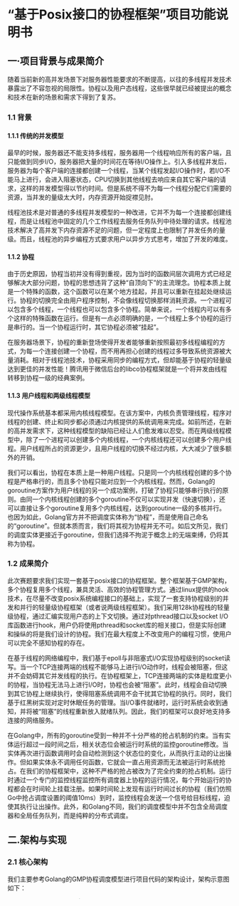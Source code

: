 # “基于Posix接口的协程框架”项目功能说明书

## 一·项目背景与成果简介

随着当前新的高并发场景下对服务器性能要求的不断提高，以往的多线程并发技术暴露出了不容忽视的局限性。协程以及用户态线程，这些很早就已经被提出的概念和技术在新的场景和需求下得到了复苏。

### 1.1 背景
#### 1.1.1 传统的并发模型

最早的时候，服务器还不能支持多线程，服务器用一个线程响应所有的客户端，且只能做到同步I/O，服务器把大量的时间花在等待I/O操作上。引入多线程并发后，服务器为每个客户端的连接都创建一个线程，当某个线程发起I/O操作时，若I/O不能马上进行，会进入阻塞状态，CPU切换到其他线程去响应来自其它客户端的请求，这样的并发模型得以节约时间。但是系统不得不为每一个线程分配它们需要的资源，当并发的量级太大时，内存资源开始捉襟见肘。  

线程池技术是对普通的多线程并发模型的一种改进，它并不为每一个连接都创建线程，而是让线程池中固定的几个工作线程去服务任务队列中待处理的请求。线程池技术解决了高并发下内存资源不足的问题，但一定程度上也限制了并发任务的量级。而且，线程池的异步编程方式要求用户以异步方式思考，增加了开发的难度。

#### 1.1.2 协程

由于历史原因，协程当初并没有得到重视，因为当时的函数间层次调用方式已经足够解决大部分问题，协程的思想违背了这种“自顶向下”的主流理念。协程本质上就是一个特殊的函数，这个函数可以在某个地方挂起，并且可以重新在挂起处继续运行。协程的切换完全由用户程序控制，不会像线程切换那样消耗资源。一个进程可以包含多个线程，一个线程也可以包含多个协程。简单来说，一个线程内可以有多个这样的特殊函数在运行。但是有一点必须明确的是，一个线程上多个协程的运行是串行的。当一个协程运行时，其它协程必须被“挂起”。  

在服务器场景下，协程的重新登场使得开发者能够重新按照最初多线程编程的方式，为每一个连接创建一个协程，而不用再担心创建的线程过多导致系统资源被大量消耗。相对于线程池技术，协程采用同步的编程方式，但却能基于协程的轻量级达到更佳的并发性能！腾讯用于微信后台的libco协程框架就是一个将并发由线程转移到协程一级的经典案例。

#### 1.1.3 用户线程和两级线程模型

现代操作系统基本都采用内核线程模型。在该方案中，内核负责管理线程，程序对线程的创建、终止和同步都必须通过内核提供的系统调用来完成。如前所述，在新的高并发需求下，这种线程模型的缺陷已经让人们愈发难以忍受。而在两级线程模型中，除了一个进程可以创建多个内核线程，一个内核线程还可以创建多个用户线程。用户线程所占的资源更少，且用户线程的切换不经过内核，大大减少了很多额外的开销。  

我们可以看出，协程在本质上是一种用户线程。只是同一个内核线程创建的多个协程是严格串行的，而且多个协程只能对应到一个内核线程。然而，Golang的goroutine方案作为用户线程的另一个成功案例，打破了协程只能够串行执行的原则。由同一个内核线程创建的多个goroutine不仅可以实现并发（快速切换），还可以直接让多个goroutine复用多个内核线程，达到goroutine一级的多核并行。也因为如此，Golang官方并不把调度实体称为“协程”，而是使用自己命名的“goroutine”。但就本质而言，我们将其视为协程并无不可。如后文所见，我们的调度实体更接近于goroutine，但我们选择不拘泥于概念上的无端束缚，仍将其称为协程。

### 1.2 成果简介

此次赛题要求我们实现一套基于posix接口的协程框架。整个框架基于GMP架构，多个协程复用多个线程，兼具灵活、高效的协程管理方式。通过linux提供的hook技术，在尽量不改变posix系统编程接口的基础上，实现了一套支持协程级别的并发和并行的轻量级协程框架（或者说两级线程框架）。我们采用128k协程栈的轻量级协程，通过汇编实现用户态的上下文切换。通过对pthread接口以及socket I/O库函数进行hook，用户仍将使用pthread和socket库的相关接口，但是实际创建和操纵的将是我们设计的协程。我们在最大程度上不改变用户的编程习惯，使用户可以完全不感知协程的存在。  

在基于线程的网络编程中，我们基于epoll与非阻塞式I/O实现协程级别的socket读写。当一个TCP连接两端的线程不能够马上进行I/O动作时，线程会被阻塞，但这并不会妨碍其它并发线程的执行。在协程框架上，TCP连接两端的实体是粒度更小的协程，当协程无法马上进行I/O时，协程也会被“阻塞”。此时，线程会自动切换到其它协程上继续执行，使得阻塞系统调用不会干扰其它协程的执行。同时，我们基于红黑树实现对定时休眠任务的管理。当I/O事件就绪时，运行时系统会收到通知，并将被“阻塞”的线程重新放入就绪队列。因此，我们的框架可以良好地支持多连接的网络服务。  

在Golang中，所有的goroutine受到一种并不十分严格的抢占机制的约束。当有实体运行超过一段时间之后，相关状态位会被运行时系统的监控goroutine修改。当实体再次进行函数调用时会自动检测到这个状态位的变化，从而执行主动的让出操作。但如果实体永不调用任何函数，它就会一直占用资源而无法被运行时系统抢占。在我们的协程框架中，这种不严格的抢占被改为了完全约束的抢占机制。运行时通过一个专门的监控线程监控所有调度器上协程的运行情况，每个开始运行的协程都会在时间轮上挂载注册。如果时间轮上发现有运行时间过长的协程（我们仿照Go中抢占调度设置的阈值10ms）到时，监控线程会发送一个信号给目标线程，迫使其执行让出操作。此外，和Golang不同，我们的调度模型中并不包含全局调度器和全局任务队列，而是纯粹的分布式调度。  

## 二.架构与实现
### 2.1 核心架构

我们主要参考Golang的GMP协程调度模型进行项目代码的架构设计，架构示意图如下：
<div align = "center" >
    <img src="https://cdn.jsdelivr.net/gh/growvv/image-bed//mac-m1/image.png" width=60% height=70% style="zoom:10%" />
</div>


架构涉及三个核心组件，图中KSE为内核调度实体，即内核线程。三个组件简要说明如下：
- ut：协程实体，是运行时系统调度的基本单位；因协程在某种意义上也可以被理解为“用户线程”，所以此处是取user thread之意，在编码时协程的结构体被命名为uthread。  
- p：对单个线程上所有协程任务的封装，包括就绪任务、阻塞任务、定时的休眠任务。  
- sched：协程的调度器，一个内核线程与一个调度器一一对应。  

从架构的示意图中可以看出，KSE与sched的关联是稳定的，它们之间存在一一对应的关系，系统中有多少个（用于运行协程的）内核线程就会有多少个调度器，且二者的关联是稳定的，不会在系统运行时发生变动。相对地，sched与p、p与ut的关联都是可变的，但在某一确定的时刻，它们的关联依然是一对一的。下面将详细介绍这三个核心组件。  

#### 2.1.1  uthread

作为运行时系统调度的基本单位，每一个协程都会维护自己的上下文信息。此外，每一个协程都拥有自己的栈空间，这些栈空间从进程的堆上分配而来。在协程让出时，需要保存自己的当前上下文，同时向 CPU寄存器中写入调度器的上下文；同理，在调度器决定执行某一个协程时，它需要恢复该协程的上下文。特别地，协程的上下文信息中也包含自己栈空间的栈顶位置。  

每一个协程实体在它生命周期中的不同阶段会具有不同的状态，协程进行状态转移的主要流程如下图所示：  

<div align = "center" >
    <img src="https://cdn.jsdelivr.net/gh/growvv/image-bed//mac-m1/image%20(1).png" width=50%; height=80%/>
</div>


处于UT_ST_RUNNING状态的协程可能会因为执行时间超过限制而被运行时进行轮转让出，也有可能因为尝试执行某一个不能马上开始的socket I/O函数而被“阻塞”，转为UT_ST_WAITING状态（这里的XX表示因为阻塞事件的不同会有不同的细分状态）。调度器会为处于UT_ST_WAITING_XX状态的uthread监听相关的文件描述符和对应的事件。如果这样的监听是带有时间限制的，那么uthread还会同时被标记为UT_ST_SLEEPING状态，调度器会在调度循环中对所有定时任务进行管理。当uthread执行完毕后，如果它自身没有调用hook之后的pthread_detach，又没有任何其它uthread对其执行hook后的ptread_join，那么这个uthread的大部分资源会被释放，但协程的id以及运行时中的ut位图资源将仍然被占用，直到有任何uthread对它进行了join操作。因此，一个uthread同线程和进程一样，也有可能会成为“僵尸协程”。  

#### 2.1.2 p

如前所述，p是对一些协程任务的封装。p中维护了一个就绪状态的协程队列，以及两棵用于存放特定状态的协程的红黑树——其中一棵存放处于休眠状态的协程，另一棵则存放那些因为试图执行还未就绪的socket I/O操作而被阻塞的协程。一般来说p会稳定地维持与某个调度器的关联，但如后文所述，在某些情况下需要将p这个任务集合整体转移到其它的调度器上。和Golang相比，此处的p在“逻辑调度器”这一层面上的意义有所减弱，它更多地用于对任务进行集中管理。

#### 2.1.3 sched  

在运行时系统中，多个协程复用多个线程，每一个用于运行协程的工作线程都有自己的调度器。系统实际工作时，线程的执行流从调度器到某个协程，又从协程回到调度器，继而再次调度其它的协程。每一个调度器在工作时会绑定一个p，即这个调度器的任务集合，可以称p中的所有协程都属于该调度器。但在某些场景下，调度器可能不会绑定任何p。当某个正在运行的协程要执行一个阻塞的系统调用，比如进行对磁盘或者终端的读写时，会先将所属调度器上的p转移到其它空闲的调度器（线程）上，或者专门为之创建一个新的线程。此时，原调度器上除了要执行阻塞系统调用的协程不再有任何其它的协程。Golang中的M组件会绑定一个调度器，而我们的sched组件则直接代表调度器实体。  

值得一提的是，调度器也有自己的栈空间，当执行流位于调度循环上时，线程使用的将会是调度器的栈空间。因此，从某种意义上说，调度器和位于同一线程上的所有协程具有平等的地位。

### 2.2 技术要点
#### 2.2.1 运行时启动

用户在第一次执行hook后的pthread_create时，会自动调用_runtime_init进行整个运行时系统的初始化工作。  

首先，会初始化sched、p、ut三大核心组件相关的的全局数据结构，包括存储组件信息的全局数组、用于记录组件使用情况和后续分配的数据结构位图、创建调度器需要的栈空间；此外，还要为全局数据的访问初始化互斥锁。然后，为当前线程创建核心调度循环的上下文，并为当前线程绑定一个可用的sched与p。接着，创建时间轮监控线程，用于运行时系统的抢占机制——至此，运行时的大部分初始化工作就完成了。随后，系统会把main函数这个线程的执行流封装进一个uthread中，让main函数成为一个普通的协程。系统把main协程放入p的就绪队列，随即进行一次_switch调用切换到调度器。调度器开始执行并发现自己绑定的p中已经存在任务，马上从任务队列中取出main协程执行。此后，线程的执行流就遵循“协程-调度器-协程”的模式，整个系统的调度便以协程为粒度进行了。运行时系统启动的流程图如下：
<div align = center>
    <img src="https://cdn.jsdelivr.net/gh/growvv/image-bed//mac-m1/image%20(2).png" width:100px height:100px style="zoom:1%;" />
</div>


#### 2.2.2 调度循环

每一个线程都会绑定一个调度器，绑定的实质是为线程绑定一个用于执行核心调度循环的_sched_run函数，以及为调度器的执行提供一个sched结构体。运行时初始化完毕之后，线程就始终运行在调度循环之中，执行流会在调度器和协程之间反复切换。从调度器的角度来看，调度循环主要分为四个环节：检查是否有到达唤醒时间的处于睡眠状态的任务、执行就绪队列中的任务、为阻塞在socket I/O上的协程监听相关的事件、处理监听到的就绪事件。核心调度循环的流程图如下：
<div align = center>
    <img src="https://cdn.jsdelivr.net/gh/growvv/image-bed//mac-m1/image%20(3).png" width=35% height=30% style="zoom:50%;" />
</div>


##### 检测超时任务

在这一环节，调度器会迭代地检查存有睡眠状态的uthread的红黑树，一旦发现有到时的任务，就会马上将其从树上取下并执行。每一个处于睡眠状态的uthread会维护一个醒来的时刻，红黑树以这个变量作为排序的关键字。因此，调度器会从醒来时刻最早的协程开始处理，直到将红黑树上所有的到时任务都处理完毕。

##### 执行就绪任务 

在执行就绪队列中的任务时，调度器只会执行此次遍历开始时所有位于队列中的任务，在执行期间新插入的任务不会在这此次调度循环中被执行。值得一提的是，如果因为读磁盘等阻塞系统调用而发生了p的转移，那么此时调度器不绑定任何p任务集合。于是在执行完阻塞系统调用所在的协程后，执行环节会当即结束。并且此后的监听socket以及处理就绪事件环节都不会被执行，调度器没有其他任何任务。对于没有任务的空调度器，目前我们的处置方式是直接销毁线程。

##### 监听socket文件描述符

调度器采用epoll机制为各个被“阻塞”的协程监听socket的文件描述符。相较于select和poll，epoll机制无需将要被监听的文件描述符和期望事件的信息反复写入内核，而且在调用epoll_wait之前就已经由内核开始进行监听。当调度器执行epoll_wait时，只需要遍历一遍位于内核中的就绪事件的双向链表即可。epoll的这些特性极大地提高了调度器的监听效率。如果调度器执行到epoll_wait时内核还未监听到任何就绪事件，那么调度器会被阻塞，直到监听到相关的就绪事件或者监听超时。此处超时时间的设置会考虑到调度器中正在睡眠的那些协程。如果存在处于睡眠状态的协程，那么epoll_wait监听的超时时刻不应改超过最近的休眠协程被唤醒的时刻。

##### 处理就绪事件

当就绪事件发生时，epoll_wait会立即返回，并将就绪事件放在sched->p->eventlist中。对于eventlist中的每个事件，我们通过FD_KEY(fd，e)作为key，将它从waitting tree上移除；同时，如果它是UT_ST_SLEEPING状态，将它也从sleeping tree上移除，这两棵tree使用的数据结构都是红黑树，插入、查找和删除都具有O(logn)的高效性能。除此之外，对于每个事件，我们还需要从poll_fd中取消监听，并修改对应的状态。此时，就调用_uthread_resume(ut) 恢复执行该ut了。
<div align = center>
    <img src="https://cdn.jsdelivr.net/gh/growvv/image-bed//mac-m1/image%20(4).png" width=25% height=25% style="zoom:25%;" />
</div>


#### 2.2.3 socket I/O接口的实现

我们首先修改sock_fd为非阻塞的。这样对于网络编程相关的函数，如accept、connect、read和write等，都需要进行返回值判断，并作出相应的处理。通常分为几大类：
- 如果是暂时未就绪的，就注册监听事件，并放到sleep tree和waitting tree，再主动yield让出。因此，当事件就绪、或者超时发生时，该函数得以继续执行；
- 如果是成功返回，例如连接成功、send n bytes、recv n bytes等，直接将该结果返回，供上层使用；
- 如果返回值是异常值，则进行出错处理；
<div align = center>
    <img src="https://cdn.jsdelivr.net/gh/growvv/image-bed//mac-m1/image%20(5).png" width=50% height=50% style="zoom:23%;" />
</div>


#### 2.2.4 阻塞系统调用

在线程模型下，当一个线程试图读取磁盘文件时，或者在终端这样需要与用户交互的场景下，通常不能在执行系统调用时马上读取到相应的数据，因而线程会被阻塞，直到可以进行读操作才会被唤醒。在线程-协程模型下，线程级别的阻塞是不可以轻易发生的，否则位于同一线程上的所有其它协程全部都会被阻塞而无法得到执行。  

对于socket I/O，我们已经通过将socket的文件描述符修改为非阻塞，然后在描述符未就绪时通过调用框架内部用于“阻塞”协程的函数实现协程级别的阻塞。事实上，对于读取终端（shell交互），也可以使用这样的方式。然而，对于读磁盘这样的特殊情形，文件描述符不会像socket I/O那样出现未就绪而标记错误号为EAGAIN的情况。若操作系统发现内核页缓冲区没有预读入的数据，则会将发起请求的线程阻塞，然后将数据从磁盘读取到内核页缓冲。也就是说，我们无法避免因为磁盘I/O而出现长时间的线程阻塞。对于这样几乎确定会长时间阻塞线程的系统调用，我们将线程上的p任务集合整体转移到其它的线程上，从而避免了同一线程上的其他任务无法执行。p在线程之间的转移示意图如下：
<div align = center>
    <img src="https://cdn.jsdelivr.net/gh/growvv/image-bed//mac-m1/image%20(6).png" width=50% height=60% style="zoom:85%;" />
</div>


#### 2.2.5 抢占
###### Linux内核抢占机制

Linux内核（2.6版本）加入了内核抢占机制。内核抢占指用户程序在执行系统调用期间可以被抢占，该进程暂时挂起，使新唤醒的高优先级进程能够运行。抢占式调度分为两步。第一步在current进程设置需要重新调度的标志TIF_NEED_RESCHED，第二步在某些特定的时机，检测是否设置了TIF_NEED_RESCHED标志，若设置了就调用 schedule函数发生进程调度。
![avatar](https://cdn.jsdelivr.net/gh/growvv/image-bed//mac-m1/image%20(7).png)

###### Go的抢占机制

现代操作系统的调度器多为抢占式调度，其实现方式通过硬件中断来支持线程的切换，进而能安全的保存运行上下文。在 Go 运行时实现抢占式调度同样也可以使用类似的方式，通过向线程发送系统信号的方式来中断 M 的执行，进而达到抢占的目的  

在1.14之前，抢占的一种方式与运行时系统监控有关，监控循环会将发生阻塞的Goroutine抢占，解绑 P 与 M，从而让其他的线程能够获得P 继续执行其他的 Goroutine。通过由sysmon线程初始化，该线程专门用于监控包括长时间运行的协程在内的运行时。当某个协程被检测到运行超过 10ms 后，sysmon向当前的线程发出一个抢占信号。  

起初runtime.main会创建一个额外的M运行sysmon函数,抢占就是在sysmon中实现的. sysmon会进入一个无限循环,第一轮会休眠20us,之后每次休眠时间倍增,最大不会超过10ms.sysmon会调用retake()函数，retake()函数会遍历所有的P，如果一个P处于Psyscall状态，会被调用handoffp来解绑MP关系。 如果处于Prunning执行状态，一直执行某个G且已经连续执行了 > 10ms的时间，就会被抢占。
<div align = center>
    <img src="https://cdn.jsdelivr.net/gh/growvv/image-bed//mac-m1/image%20(8).png" width=50% height=60% style="zoom:85%;" />
</div>


###### uthread抢占机制设计

我们整体的抢占调度设计方案也是借鉴于Go中的抢占调度方式，在初始化系统时会创建一个监控线程用于监控进程中所有uthread的运行情况。我们在监控线程中会运行一个时间轮定时器，所有的uthread在调度器sched上开始运行时会在该定时器上进行注册。时间轮进行轮转，当发现当前时刻有协程运行时间达到阈值(10ms)时，我们就会给该协程所在线程发送信号通知该其需要执行流转动作。同时，为了区别主动yield让出的uthread和计算密集型uthread（运行时间到达10ms，定时器时间到达），我们在uthread结构体中加入is_waiting_yield_signal参数用来标识。在uthread初始化时该标志位为1。若uthread主动让出，我们在uthread_yield()中将is_waiting_yield_signal置为0。在uthread_resume()中再置回1。这样我们在时间轮tick函数中，只要筛选给is_waiting_yield_signal=1的uthread发信号即可。  

我们使用如下结构来模拟时间轮定时器的功能。轮中的实线指针指向轮子上的一个槽（slot），它以恒定的速度顺时针转动，每转动一步就指向下一个槽，每次转动称为一个滴答（tick）。一个滴答的时间称为是间轮的槽间隔si（slot interval），它实际上就是心跳时间。该轮共有N个槽，因此它运转一周的时间是N×si 。每个槽指向一条定时器链表，每条链表上的定时器具有相同的特性：它们的定时时间相差N×si的整数倍。时间轮正是利用这个关系将定时器散列到不同的链表中。假如现在指针指向槽cs，我们要添加一个定时时间为ti的定时器，则该定时器将被插入ts（timer slot）对应的链表中：ts = (cs + (ti / si)) %N。
<div align = center>
    <img src="https://cdn.jsdelivr.net/gh/growvv/image-bed//mac-m1/image%20(9).png" width=50% height=60% style="zoom:85%;" />
</div>


在上图中，定时器中expire表示到期时间，rotation表示节点在时间轮转了几圈后才到期。当当前时间指针指向某个bucket时，不能像简单时间轮那样直接对bucket下的所有节点执行超时动作，而是需要对链表中节点遍历一遍，判断轮子转动的次数是否等于节点中的rotation值，当两者相等时，方可执行超时操作。  

在时间轮实现中，我们首先定义定时器任务节点，结构体中有三个成员。rotation表示节点在时间轮转了几圈后才到期，ut是节点绑定的协程结构体指针，每个节点有一个next指针。在此基础上，时间轮也很容易就能表示出来。其中TIME_WHEEL_SIZE表示槽slot的个数，current表明现在时间轮执行到了哪一个槽位。  

每个uthread协程注册插入到时间轮的逻辑设计如下：我们在插入时需要两个参数，第一个参数len表示该uthread需要执行的时间，第二个参数ut表明所绑定的协程结构体指针。我们只需要知道len和时间轮当前的槽位即可确定该节点在时间轮上需要挂载的位置pos。找到槽位后，在插入链表时我们采用头插法插入到链表头部即可。这样能使插入的时间复杂度控制在O(1)。  

在设计完时间轮的相关结构后，我们设计了相应的控制逻辑。整体的逻辑流程图如下：
<div align = center>
    <img src="https://cdn.jsdelivr.net/gh/growvv/image-bed//mac-m1/image%20(10).png" width=65% height=75% style="zoom:85%;" />
</div>


对于该时间轮，我们需要在系统初始化时就进行创建操作。具体创建操作我们封装在一个函数create_timewheel()中。我们使用了linux内核自带的setitimer用来实现延时和定时的功能。其中的new_value参数用来对计时器进行设置，it_interval为计时间隔，it_value为延时时长。setitimer工作机制是，先对it_value倒计时，当it_value为零时触发信号，然后重置为it_interval，继续对it_value倒计时，一直这样循环下去。在设置完后系统内核会定时给进程发送SIGALRM信号来通知进程执行相关操作。在本项目中，每次SIGALRM信号到达时执行我们给进程绑定的tick函数。设置定时器时间阈值为10ms，如果计算密集型协程执行时间超过该阈值，监控线程则给该协程发送信号使其yield让出。  

其中SIGALRM信号绑定的tick函数用来执行时间轮的正常轮转。如果发现此时时间轮上有注册的协程事件到达，我们就从相应的槽位上取出链表，依次“执行”。注意，此时并不能立即执行协程任务，我们是通过向协程所在的线程发送信号，通知该协程执行所需要做的动作(yield)来实现。发送信号的实现通过pthread_kill来向指定线程发送信号这个API来实现。为了区别主动yield让出的uthread和计算密集型uthread（运行时间到达10ms，定时器时间到达），我们引入了is_waiting_yield_signal标志位。

#### 2.2.6 hook

Linux的hook通过动态链接的方式，当共享对象被load进来的时候，它的符号表会被合并到进程的全局符号表中（这里说的全局符号表并不是指里面的符号全部是全局符号，而是指这是一个汇总的符号表），当一个符号需要加入全局符号表时，如果相同的符号名已经存在，则后面加入的符号被忽略。  

由于glibc是c/cpp程序的运行库，因此它是最后以动态链接的形式链接进来的，我们可以保证其肯定是最后加入全局符号表的，由于全局符号介入机制，glibc中的相关socket函数符号被忽略了，也因此只要最终的可执行文件链接了hook函数，就可以基本保证相关的socket函数被hook掉了。


## 三.功能描述

### 3.1 协程管理

**pthread_create**

```C
int pthread_create(pthread_t *tidp, const pthread_attr_t *attr, void *(*start_rtn)(void*), void *arg);
```
创建一个协程。在用户第一次调用此函数时，会先进行整个运行时系统的初始化，并将main函数的剩余代码封装进一个协程的执行流中，然后为用户指定的函数创建一个协程。  

参数：
- tidp (pthread_t*）-- 此处的pthread_t仍为posix线程下的类型名，hook之后的pthread_create会将其用于存储被创建的协程的结构体地址，即struct uthread* 指针的变量值。
- attr (const pthread_attr_t*) -- attr仍然为posix线程下，但hook后的pthread_create不会处理这个参数。
- start_rtn (void\*(\*)(void*)) -- 为创建的协程绑定的函数。
- arg (void *) -- 为协程所绑定的函数传入的参数。  

返回值：
- 成功返回0，并使tidp存储被创建的协程结构体的地址数值。
- 失败返回-1，并标志errno表示错误的原因。

**pthread_join**

```C
int pthread_join(pthread_t thread, void **retval);
```
连接到另一个协程。一个协程只有被标记为detached，或者被其它协程连接，该协程退出后才会完全释放自身所占有的资源，否则该协程的id无法被新创建的协程使用。 

参数：
- thread (pthread_t) -- 将要被连接的协程结构体的地址值，在hook后的pthread_join中，这个参数会被先强制转换程struct uthread*，然后再调用框架内部的连接函数。
- retval (void **) -- 用于存储被连接的协程在结束时的返回信息。
 

返回值：
- 成功返回0，retval指向被连接的协程的返回值。
- 连接超时返回1，默认时长限制为10秒。
- 失败返回-1，并标记errno表示错误的原因。

**pthread_exit**

```C
void pthread_exit(void *retval);
```
退出协程。若retval不为空，会向连接到自己的协程返回一些信息，这个信息不应该位于局部存储空间中。

参数：
- retval (void*) -- 用于将信息返回给连接到自己的协程。


**pthread_self**

```C
pthread_t pthread_self(void);
```
返回协程的结构体地址。pthread_t 为posix类型名，用于返回当前协程的结构体地址的数值。

参数：
- 无

返回值：
- 返回协程的结构体地址的数值。

**pthread_detach**

```C
int pthread_detach(pthread_t thread); 
```
将协程标记为分离状态。被detach的协程不允许被其它协程连接，退出后可以直接由运行时回收该协程所占有的全部资源。

参数：
- thread (pthread_t) -- posix线程类型名，在hook后的函数内部会被抢占转换为协程结构体的地址。

返回值：
- 目前仅返回0表示成功。


### 3.2 socket I/O

**socket**

```C
int socket(int domain, int type, int protocol);
```
创建一个新的socket，并设置socket的文件描述符为non-blocking。

参数：
- domain(int) -- 设置用于通信的协议族。
- type(int) -- 设置socket类型。
- protocol(int) -- 通常赋值为0，由系统自动选择。

返回值：
- 成功时返回非负数的socket描述符。
- 失败返回-1。


**accept**

```C
int accept(int sockfd, struct sockaddr *addr, socklen_t *addrlen);
```
uthread版本的accept，被TCP类型的服务端调用，返回一个建立成功的连接
若没有收到连接，会“阻塞”该uthread，并注册一个读事件
uthread_accept，timeout为无穷大，永远不会超时唤醒。

参数：
- sockfd(int) -- 为socket文件描述符。
- addr(struct sockaddr *) -- 用于保存发起连接请求的客户端的协议地址。
- addrlen(socklen_t) -- 设置输入时缓冲区的长度，通常设置为sizeof(addr)。


返回值：
- 成功时返回已接受的socket的文件描述度，非负数。
- 失败时返回-1，并设置错误码errno。


**connect**

```C
int connect(int sockfd, const struct sockaddr *addr, socklen_t addrlen);
```
uthread版本的connect，客户端调用，用来与服务端建立连接；
若没有建立连接，会“阻塞”该uthread，并注册一个写事件，且设置超时事件，默认是1000ms，因此connect可能会出现超时的情况。


参数：
- sockfd(int) -- 为socket文件描述符
- addr(struct sockaddr *) -- 用于保存发起连接请求的客户端的协议地址。
- addrlen(socklen_t) -- 设置输入时缓冲区的长度，通常设置为sizeof(addr)。


返回值：
- 成功时返回已接受的socket的文件描述度，非负数。
- 失败时返回-1，并设置错误码errno。

**close**

```C
int close(int fd);
```
uthread版本的close，唤醒等待这个fd的ut，并将ut的状态设置为UT_ST_FDEOF，再关闭一个文件描述符。

参数：
- fd(int) -- 待关闭的文件描述符。

返回值：
- 成功时返回0。
- 失败时返回-1，并设置错误码errno。

**read**

```C
ssize_t  read(int fd, void *buf, size_t length);
```
uthread版本的read，尝试从文件描述符fd中，读取length字节的数据，到buf缓冲区中非阻塞模式，默认的timeout为1000ms。

参数：
- fd(int) -- 待读取的文件描述符。
- buf(void*) -- 字符缓冲区，用来存放读取到的数据。
- length(size_t) -- 待读取的字节数。


返回值：
- 成功时，返回读到的字节数（0意味着读到了EOF）
- 失败时返回-1，并设置错误码errno。


**recv、recvfrom、recvmsg**

```C
ssize_t recv(int fd, void *buf, size_t length, int flags);
ssize_t recvmsg(int fd, struct msghdr *message, int flags);
size_t recvfrom(int fd, void *buf, size_t length, int flags, struct sockaddr *address, socklen_t *address_len);
```
uthread版本的recv/recvmsg/recvfrom，都是用来从socket中接收数据。它与read的唯一区别是flags参数。非阻塞模式，默认的timeout为1000ms。


参数：
- fd(int) -- 待接收的socket文件描述符。
- buf(void *) -- 字符缓冲区，用来存放接收到的数据。
- length(size_t) -- 待接收的字节数。
- flags(int) -- 一系列的参数设置，一般情况下置为0。
- address(struct sockaddr *) -- 用于保存发起连接请求的客户端的协议地址。
- address_len(socklen_t) -- 设置输入时缓冲区的长度，通常设置为sizeof(addr)。



返回值：
- 成功时返回接收到的字节数。
- 失败时返回-1，并将errno设置为EAGAIN或EWOULDBLOCK。


**write**

```C
ssize_t write(int fd, const void *buf, size_t length);
```
uthread版本的write，从文件描述符fd的buf位置开始，写入length长度的字节。


参数：
- fd(int) -- 待写入的文件描述符。
- buf(const void *) -- 设置字符缓冲区的起始位置。
- length(size_t) -- 写入的字节数。

返回值：
- 成功时返回写入的字节数。
- 失败时返回-1，并设置错误码errno。


**send、sendmsg、sendto**

```C
ssize_t send(int fd, const void *buf, size_t length, int flags);
ssize_t sendmsg(int fd, const struct msghdr *message, int flags);
ssize_t sendto(int fd, const void *buf, size_t length, int flags, const struct sockaddr *dest_addr, socklen_t dest_len);
```
uthread版本的send/sendto/senfmsg，用于向socket连接发送信息。非阻塞模式，默认的timeout为1000ms。

参数：
- fd(int) -- 待发送的文件描述符。
- buf(const void *) -- 设置字符缓冲区的起始位置。
- message(const struct msghdr *) -- 待发送的字符串。
- flags(int) -- 一系列的参数设置，一般情况下置为0。
- address(struct sockaddr *) -- 用于保存发起连接请求的客户端的协议地址。
- address_len(socklen_t) -- 设置输入时缓冲区的长度，通常设置为sizeof(addr)。

返回值：
- 成功时返回已发送的字节数。
- 失败时返回-1，并保持文件指针不变。


**writev**

```
ssize_t writev(int fd, struct iovec *iov, int iovcnt);
```
uthread版本的writev，用于写入一个数组的数据。

参数：
- fd(int) -- 待写入的文件描述符。
- iov(struct iovec *) -- 存放待写入的数据数组。
- iovcnt(int) -- iov数组中元素的个数。

返回值：
- 成功时返回成功写入的字节数。
- 失败时返回-1，并设置错误码errno。 


## 四.操作指引

```
1. 向库配置文件/etc/ld.so.conf.d/usr-libs.conf中，写入库文件所在目录/usr/local/lib  
vim /etc/ld.so.conf.d/usr-libs.conf    
/usr/local/lib  
2. 更新/etc/ld.so.cache文件
执行ldconfig 
3. 引入uthread.h
```



## 五.效果展示

测试环境：Linux X86_64

1. test_uthread.c  

该测试文件主要测试uthread的基本使用，定义三个协程(已hook pthread)，并分别绑定执行函数进行交替打印输出1~99。

```C
int main(int argc, char **argv) {
    enable_hook();   
    pthread_t p1,p2,p3;
    pthread_create(&p1,NULL,a,NULL);
    pthread_create(&p2,NULL,b,NULL);
    pthread_create(&p3,NULL,c,NULL)
    printf("main is running...\n");
    printf("main is exiting...\n");
    main_end();
}
```

效果展示（由于打印输出很长，只截取部分输出）：
<div align = center>
    <img src="https://cdn.jsdelivr.net/gh/growvv/image-bed//mac-m1/image%20(11).png" width=50% height=60% style="zoom:85%;" />
</div>


2. test_join_exit.c  

该测试文件主要用于测试uthread的join和exit，以及其它一些基本的协程管理接口，首先在main函数中执行pthread_create(已hook), 创建两个uthread，分别绑定a，b函数，主线程main中执行pthread_join(已hook)分别等待两个uthread的执行完毕，最后主线程main退出。执行pthread_exit的函数会返回传递一些消息给join到它的main协程。

```C
int main() {
    enable_hook();
    printf("main is running.\n");
    
    pthread_t p, p2;
    pthread_create(&p, NULL, a, NULL);
    pthread_create(&p2, NULL, b, NULL);

    void *retval = NULL;
    printf("main about to join a.\n");
    pthread_join(p, &retval);
    printf("main waken up.\n");
    printf("msg returned by a: %s", (char *)retval);
    
    void *retval2 = NULL;
    printf("main about to join b.\n");
    pthread_join(p2, retval2);
    printf("main waken up.\n");
    printf("main is existing.\n\n");   
    uthread_main_end();   
}
```
效果展示：
<div align = center>
    <img src="https://cdn.jsdelivr.net/gh/growvv/image-bed//mac-m1/image%20(12).png" width=50% height=60% style="zoom:85%;" />
</div>


3. test_socket_io.c  
测试socket io相关函数，包括socket，connect，accapt，read和write等，这些接口都是非阻塞的，当监听到对应事件就绪时才会回来继续执行。  
我们在一个程序中创建两个uthread，分别执行客户端程序和服务端程序，客户端接收键盘的输入，发送数据到socket fd；服务端从socket fd读取出数据，并打印出来。

```
int main() {  
    enable_hook();

    pthread_t server_p, client_p;
    pthread_create(&server_p,NULL, myserver, NULL);
    sleep(1);
    pthread_create(&client_p,NULL, myclient, NULL);

    main_end();
}
```
效果展示：
<div align = center>
    <img src="https://cdn.jsdelivr.net/gh/growvv/image-bed//mac-m1/image%20(13).png" width=50% height=60% style="zoom:85%;" />
</div>


4. test_timer.c  

该文件主要测试uthread调度器的抢占调度，在初始化系统时会创建一个监控线程用于监控进程中所有uthread的运行情况。我们在监控线程中会运行一个时间轮定时器，所有uthread在调度器sched上开始运行时会在该定时器上进行注册。时间轮进行轮转，当发现当前时刻有协程运行时间达到阈值(10ms)时，我们给该协程所在线程发送信号通知该其需要执行流转动作。  
首先创建两个uthread，分别执行a，b函数，函数体中a和b分别进行打印输出并睡眠。可以发现ut1，ut2和主协程的打印语句是间隔输出的，这说明调度器实现抢占，每10ms通知协程执行了yield让出操作。时间轮定时抢占模块功能基本实现。

```C
void a (void *x) {
    for (;;){
        printf("a is running\n");
        sleep(1000);
    } 
}
void b (void *x) {
    for (;;) {
        printf("b is running\n");
        sleep(1000);
    }
}
int main (int argc, char **argv) {
    struct uthread *ut = NULL;
    uthread_create(&ut, a, NULL);
    struct uthread *ut2 = NULL;
    uthread_create(&ut2, b, NULL);
    struct uthread *ut3 = NULL; 
    uthread_create(&ut3, c, NULL);
    for(;;) {
        printf("main is running...\n");
        sleep(1000);
    }
    main_end();   // 将main协程删除，防止main协程先结束导致整个进程结束
}
```
效果展示：
<div align = center>
    <img src="https://cdn.jsdelivr.net/gh/growvv/image-bed//mac-m1/image%20(14).png" width=50% height=60% style="zoom:85%;" />
</div>


5. test_disk_io.c
 
对于阻塞系统调用场景下p的转移，我们不直接测试对磁盘的读写，而是通过读操作阻塞在终端这一情形上来体现p的转移。我们同时创建两个协程a和b，a调用接口pthread_disk_read和pthread_disk_write进行和用户的交互，b持续地进行执行间隔一段时间之后地输出。我们预期a在执行pthread_disk_read的时候，会将包含b的任务集合p转移到另一个线程上去，测试用例运行时应当会并发地进行与用户的交互任务和打印任务。测试用例的关键代码如下：
```C
void *
a(void *arg) {
    char c;
    // 输入ctrl + d退出循环
    while (pthread_disk_read(STDIN_FILENO, &c, 1)) {
        pthread_disk_write(STDOUT_FILENO, &c, 1);
    }
}

void *
b(void *x) {
    int j = 0;
    for (long i = 0; i < 10000000000000; ++i) {
        if (i % 500000000 == 0)      // 方便效果演示
            printf("uthread b: j is %d\n", j++);
    }
}

int
main(int argc, char **argv) {
    enable_hook();

    pthread_t p, p2;
    pthread_create(&p, NULL, a, NULL);
    pthread_create(&p2, NULL, b, NULL);

    main_end();
}
```
测试效果如下图所示
<div align = center>
    <img src="https://cdn.jsdelivr.net/gh/growvv/image-bed//mac-m1/20210331210546.png" width=50% height=60% style="zoom:85%;" />
</div>
